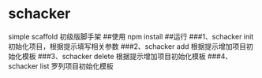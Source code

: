 # schacker
simple scaffold 初级版脚手架
##使用
npm install
##运行
###1、schacker init
初始化项目，根据提示填写相关参数
###2、schacker add
根据提示增加项目初始化模板
###3、schacker delete
根据提示增加项目初始化模板
###4、schacker list
罗列项目初始化模板
